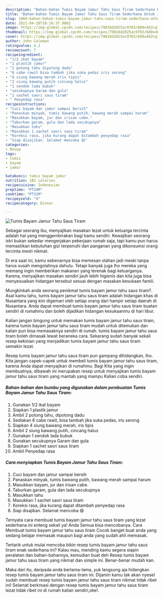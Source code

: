 ```yaml
---
description: "Bahan-bahan Tumis Bayam Jamur Tahu Saus Tiram Sederhana Untuk Jualan"
title: "Bahan-bahan Tumis Bayam Jamur Tahu Saus Tiram Sederhana Untuk Jualan"
slug: 1060-bahan-bahan-tumis-bayam-jamur-tahu-saus-tiram-sederhana-untuk-jualan
date: 2021-04-28T16:16:37.986Z
image: https://img-global.cpcdn.com/recipes/79816d2025ac9703/680x482cq70/tumis-bayam-jamur-tahu-saus-tiram-foto-resep-utama.jpg
thumbnail: https://img-global.cpcdn.com/recipes/79816d2025ac9703/680x482cq70/tumis-bayam-jamur-tahu-saus-tiram-foto-resep-utama.jpg
cover: https://img-global.cpcdn.com/recipes/79816d2025ac9703/680x482cq70/tumis-bayam-jamur-tahu-saus-tiram-foto-resep-utama.jpg
author: John Coleman
ratingvalue: 4.2
reviewcount: 7
recipeingredient:
- "1/2 ikat bayam"
- "1 plastik jamur"
- "2 potong tahu dipotong dadu"
- "6 cabe rawit bisa tambah jika suka pedas iris serong"
- "4 siung bawang merah iris tipis"
- "2 siung bawang putih cincang halus"
- "1 sendok lada bubuk"
- "secukupnya Garam dan gula"
- "1 sachet saori saus tiram"
- " Penyedap rasa"
recipeinstructions:
- "Cuci bayam dan jamur sampai bersih"
- "Panaskan minyak, tumis bawang putih, bawang merah sampai harum"
- "Masukkan bayam, jur dan irisan cabe."
- "Taburkan garam, gula dan lada secukupnya"
- "Masukkan tahu"
- "Masukkan 1 sachet saori saus tiram"
- "Koreksi rasa, jika kurang dapat ditambah penyedap rasa"
- "Siap disajikan. Selamat mencoba 😄"
categories:
- Resep
tags:
- tumis
- bayam
- jamur

katakunci: tumis bayam jamur 
nutrition: 182 calories
recipecuisine: Indonesian
preptime: "PT34M"
cooktime: "PT31M"
recipeyield: "4"
recipecategory: Dinner

---
```



![Tumis Bayam Jamur Tahu Saus Tiram](https://img-global.cpcdn.com/recipes/79816d2025ac9703/680x482cq70/tumis-bayam-jamur-tahu-saus-tiram-foto-resep-utama.jpg)

Sebagai seorang ibu, menyajikan masakan lezat untuk keluarga tercinta adalah hal yang menggembirakan bagi kamu sendiri. Kewajiban seorang istri bukan sekedar mengerjakan pekerjaan rumah saja, tapi kamu pun harus memastikan kebutuhan gizi terpenuhi dan panganan yang dikonsumsi orang tercinta mesti nikmat.

Di era  saat ini, kamu sebenarnya bisa memesan olahan jadi meski tanpa harus susah mengolahnya dahulu. Tetapi banyak juga lho mereka yang memang ingin memberikan makanan yang terenak bagi keluarganya. Karena, menyajikan masakan sendiri jauh lebih higienis dan kita juga bisa menyesuaikan hidangan tersebut sesuai dengan masakan kesukaan famili. 



Mungkinkah anda seorang penikmat tumis bayam jamur tahu saus tiram?. Asal kamu tahu, tumis bayam jamur tahu saus tiram adalah hidangan khas di Nusantara yang kini digemari oleh setiap orang dari hampir setiap daerah di Nusantara. Anda dapat membuat tumis bayam jamur tahu saus tiram buatan sendiri di rumahmu dan boleh dijadikan hidangan kesukaanmu di hari libur.

Kalian jangan bingung untuk memakan tumis bayam jamur tahu saus tiram, karena tumis bayam jamur tahu saus tiram mudah untuk ditemukan dan kalian pun bisa memasaknya sendiri di rumah. tumis bayam jamur tahu saus tiram boleh dimasak lewat beraneka cara. Sekarang sudah banyak sekali resep kekinian yang menjadikan tumis bayam jamur tahu saus tiram semakin lezat.

Resep tumis bayam jamur tahu saus tiram pun gampang dihidangkan, lho. Kita jangan capek-capek untuk membeli tumis bayam jamur tahu saus tiram, karena Anda dapat menyajikan di rumahmu. Bagi Kita yang ingin membuatnya, dibawah ini merupakan resep untuk menyajikan tumis bayam jamur tahu saus tiram yang mantab yang mampu Kalian coba sendiri.

<!--inarticleads1-->

##### Bahan-bahan dan bumbu yang digunakan dalam pembuatan Tumis Bayam Jamur Tahu Saus Tiram:

1. Gunakan 1/2 ikat bayam
1. Siapkan 1 plastik jamur
1. Ambil 2 potong tahu, dipotong dadu
1. Sediakan 6 cabe rawit, bisa tambah jika suka pedas, iris serong
1. Siapkan 4 siung bawang merah, iris tipis
1. Ambil 2 siung bawang putih, cincang halus
1. Gunakan 1 sendok lada bubuk
1. Gunakan secukupnya Garam dan gula
1. Siapkan 1 sachet saori saus tiram
1. Ambil  Penyedap rasa




<!--inarticleads2-->

##### Cara menyiapkan Tumis Bayam Jamur Tahu Saus Tiram:

1. Cuci bayam dan jamur sampai bersih
1. Panaskan minyak, tumis bawang putih, bawang merah sampai harum
1. Masukkan bayam, jur dan irisan cabe.
1. Taburkan garam, gula dan lada secukupnya
1. Masukkan tahu
1. Masukkan 1 sachet saori saus tiram
1. Koreksi rasa, jika kurang dapat ditambah penyedap rasa
1. Siap disajikan. Selamat mencoba 😄




Ternyata cara membuat tumis bayam jamur tahu saus tiram yang lezat sederhana ini enteng sekali ya! Anda Semua bisa mencobanya. Cara Membuat tumis bayam jamur tahu saus tiram Cocok banget buat anda yang sedang belajar memasak maupun bagi anda yang sudah ahli memasak.

Tertarik untuk mulai mencoba bikin resep tumis bayam jamur tahu saus tiram enak sederhana ini? Kalau mau, mending kamu segera siapin peralatan dan bahan-bahannya, kemudian buat deh Resep tumis bayam jamur tahu saus tiram yang nikmat dan simple ini. Benar-benar mudah kan. 

Maka dari itu, daripada anda berlama-lama, yuk langsung aja hidangkan resep tumis bayam jamur tahu saus tiram ini. Dijamin kamu tak akan nyesel sudah membuat resep tumis bayam jamur tahu saus tiram nikmat tidak ribet ini! Selamat berkreasi dengan resep tumis bayam jamur tahu saus tiram lezat tidak ribet ini di rumah kalian sendiri,oke!.

